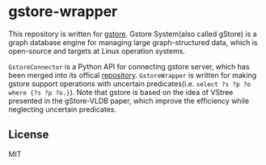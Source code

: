 gstore-wrapper
===

This repository is written for [gstore](https://github.com/Caesar11/gStore). Gstore System(also called gStore) is a graph database engine for managing large graph-structured data, which is open-source and targets at Linux operation systems.

`GstoreConnector` is a Python API for connecting gstore server, which has been merged into its offical [repository](https://github.com/Caesar11/gStore/tree/master/api/python). `GstoreWrapper` is written for making gstore support operations with uncertain predicates(i.e. `select ?s ?p ?o where {?s ?p ?o.}`). Note that gstore is based on the idea of VStree presented in the gStore-VLDB paper, which improve the efficiency while neglecting uncertain predicates.

License
---

MIT
